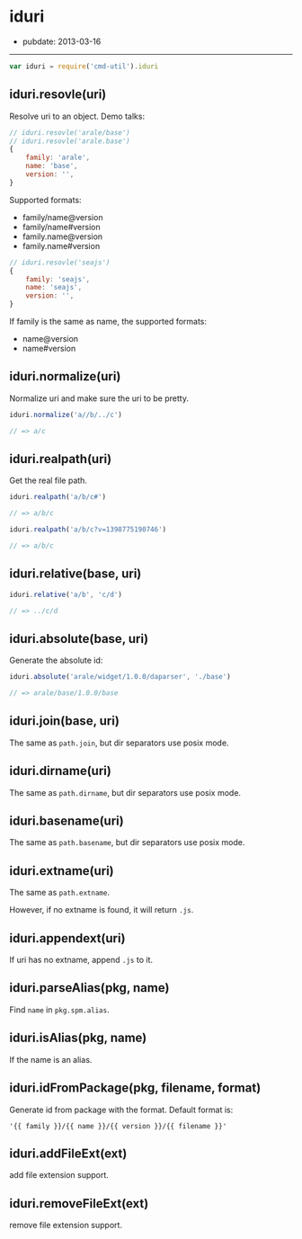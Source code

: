 # iduri

- pubdate: 2013-03-16

-----

```js
var iduri = require('cmd-util').iduri
```

## iduri.resovle(uri)

Resolve uri to an object. Demo talks:

```js
// iduri.resovle('arale/base')
// iduri.resovle('arale.base')
{
    family: 'arale',
    name: 'base',
    version: '',
}
```

Supported formats:

- family/name@version
- family/name#version
- family.name@version
- family.name#version

```js
// iduri.resovle('seajs')
{
    family: 'seajs',
    name: 'seajs',
    version: '',
}
```

If family is the same as name, the supported formats:

- name@version
- name#version


## iduri.normalize(uri)

Normalize uri and make sure the uri to be pretty.

```js
iduri.normalize('a//b/../c')

// => a/c
```

## iduri.realpath(uri)

Get the real file path.

```js
iduri.realpath('a/b/c#')

// => a/b/c

iduri.realpath('a/b/c?v=1398775190746')

// => a/b/c
```

## iduri.relative(base, uri)
```js
iduri.relative('a/b', 'c/d')

// => ../c/d
```

## iduri.absolute(base, uri)

Generate the absolute id:

```js
iduri.absolute('arale/widget/1.0.0/daparser', './base')

// => arale/base/1.0.0/base
```

## iduri.join(base, uri)

The same as `path.join`, but dir separators use posix mode.

## iduri.dirname(uri)

The same as `path.dirname`, but dir separators use posix mode.

## iduri.basename(uri)

The same as `path.basename`, but dir separators use posix mode.

## iduri.extname(uri)

The same as `path.extname`.

However, if no extname is found, it will return `.js`.

## iduri.appendext(uri)

If uri has no extname, append `.js` to it.

## iduri.parseAlias(pkg, name)

Find `name` in `pkg.spm.alias`.

## iduri.isAlias(pkg, name)

If the name is an alias.

## iduri.idFromPackage(pkg, filename, format)

Generate id from package with the format. Default format is:

```
'{{ family }}/{{ name }}/{{ version }}/{{ filename }}'
```

## iduri.addFileExt(ext)

add file extension support.

## iduri.removeFileExt(ext)

remove file extension support.
